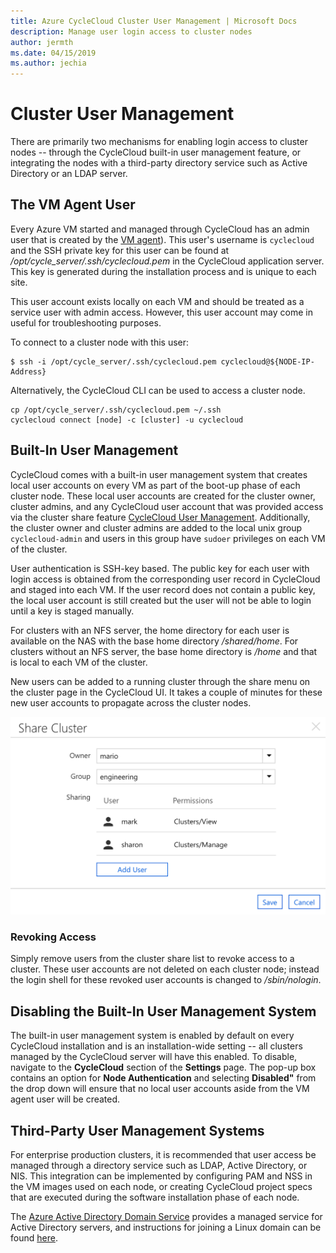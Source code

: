 ```yaml
---
title: Azure CycleCloud Cluster User Management | Microsoft Docs
description: Manage user login access to cluster nodes
author: jermth
ms.date: 04/15/2019
ms.author: jechia
---
```


# Cluster User Management

There are primarily two mechanisms for enabling login access to cluster nodes -- through the CycleCloud built-in user management feature, or integrating the nodes with a third-party directory service such as Active Directory or an LDAP server.

## The VM Agent User

Every Azure VM started and managed through CycleCloud has an admin user that is created by the [VM agent](https://docs.microsoft.com/en-us/azure/virtual-machines/extensions/agent-linux)). This user's username is `cyclecloud` and the SSH private key for this user can be found at */opt/cycle_server/.ssh/cyclecloud.pem* in the CycleCloud application server. This key is generated during the installation process and is unique to each site.

This user account exists locally on each VM and should be treated as a service user with admin access. However, this user account may come in useful for troubleshooting purposes.

To connect to a cluster node with this user:

    $ ssh -i /opt/cycle_server/.ssh/cyclecloud.pem cyclecloud@${NODE-IP-Address}

Alternatively, the CycleCloud CLI can be used to access a cluster node.

``` 
cp /opt/cycle_server/.ssh/cyclecloud.pem ~/.ssh 
cyclecloud connect [node] -c [cluster] -u cyclecloud
```

## Built-In User Management

CycleCloud comes with a built-in user management system that creates local user accounts on every VM as part of the boot-up phase of each cluster node. These local user accounts are created for the cluster owner, cluster admins, and any CycleCloud user account that was provided access via the cluster share feature [CycleCloud User Management](user-management.md). Additionally, the cluster owner and cluster admins are added to the local unix group `cyclecloud-admin` and users in this group have `sudoer` privileges on each VM of the cluster.

User authentication is SSH-key based. The public key for each user with login access is obtained from the corresponding user record in CycleCloud and staged into each VM. If the user record does not contain a public key, the local user account is still created but the user will not be able to login until a key is staged manually.

For clusters with an NFS server, the home directory for each user is available on the NAS with the base home directory */shared/home*. For clusters without an NFS server, the base home directory is */home* and that is local to each VM of the cluster.

New users can be added to a running cluster through the share menu on the cluster page in the CycleCloud UI. It takes a couple of minutes for these new user accounts to propagate across the cluster nodes.

![Share Cluster](./images/share_cluster.png)

### Revoking Access

Simply remove users from the cluster share list to revoke access to a cluster. These user accounts are not deleted on each cluster node; instead the login shell for these revoked user accounts is changed to */sbin/nologin*.

## Disabling the Built-In User Management System

The built-in user management system is enabled by default on every CycleCloud installation and is an installation-wide setting -- all clusters managed by the CycleCloud server will have this enabled. To disable, navigate to the **CycleCloud** section of the **Settings** page. The pop-up box contains an option for **Node Authentication** and selecting **Disabled"** from the drop down will ensure that no local user accounts aside from the VM agent user will be created.

## Third-Party User Management Systems

For enterprise production clusters, it is recommended that user access be managed through a directory service such as LDAP, Active Directory, or NIS. This integration can be implemented by configuring PAM and NSS in the VM images used on each node, or creating CycleCloud project specs that are executed during the software installation phase of each node. 

The [Azure Active Directory Domain Service](https://azure.microsoft.com/en-us/services/active-directory-ds/) provides a managed service for Active Directory servers, and instructions for joining a Linux domain can be found [here](https://docs.microsoft.com/en-us/azure/active-directory-domain-services/active-directory-ds-join-rhel-linux-vm).

